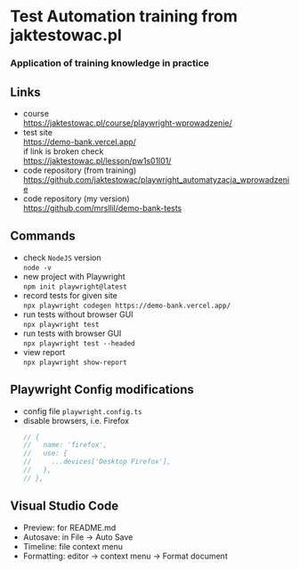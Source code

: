 # Test Automation training from jaktestowac.pl
### Application of training knowledge in practice

## Links
- course  
https://jaktestowac.pl/course/playwright-wprowadzenie/
- test site  
https://demo-bank.vercel.app/  
if link is broken check  
https://jaktestowac.pl/lesson/pw1s01l01/
- code repository (from training) 
https://github.com/jaktestowac/playwright_automatyzacja_wprowadzenie
- code repository (my version)  
https://github.com/mrsllil/demo-bank-tests

## Commands
- check `NodeJS` version  
`node -v`
- new project with Playwright  
`npm init playwright@latest`
- record tests for given site  
`npx playwright codegen https://demo-bank.vercel.app/`
- run tests without browser GUI  
`npx playwright test`
- run tests with browser GUI  
`npx playwright test --headed`
- view report  
`npx playwright show-report`

## Playwright Config modifications
- config file `playwright.config.ts`
- disable browsers, i.e. Firefox  
    ```javascript
    // {
    //   name: 'firefox',
    //   use: {
    //     ...devices['Desktop Firefox'],
    //   },
    // },
    ```


## Visual Studio Code
- Preview: for README.md
- Autosave: in File -> Auto Save
- Timeline: file context menu
- Formatting: editor -> context menu -> Format document